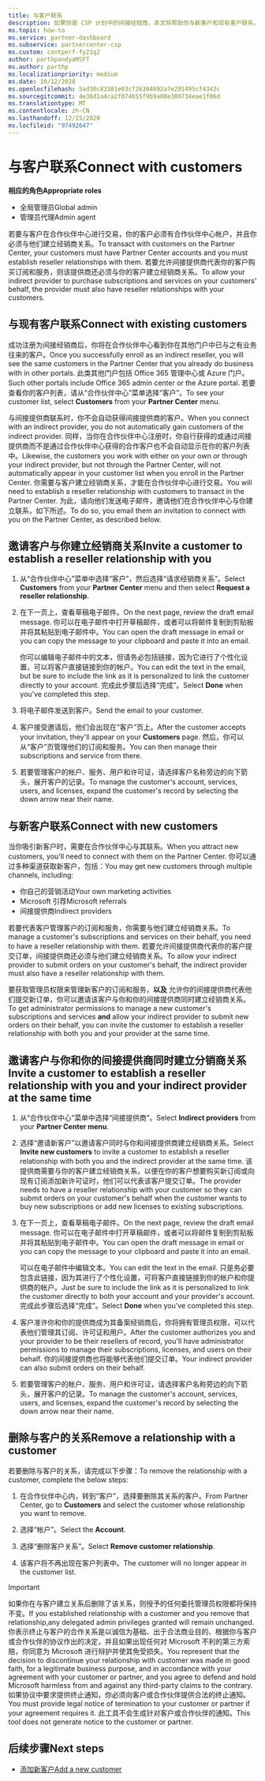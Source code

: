 ```yaml
---
title: 与客户联系
description: 如果你是 CSP 计划中的间接经销商，本文将帮助你与新客户和现有客户联系。
ms.topic: how-to
ms.service: partner-dashboard
ms.subservice: partnercenter-csp
ms.custom: contperf-fy21q2
author: parthpandyaMSFT
ms.author: parthp
ms.localizationpriority: medium
ms.date: 10/12/2020
ms.openlocfilehash: 5ad30c83381e03cf26304092a7e291495cf4342c
ms.sourcegitcommit: 4e36d1a4ca2f074b55f9b9a08e300734eae1f06d
ms.translationtype: MT
ms.contentlocale: zh-CN
ms.lasthandoff: 12/15/2020
ms.locfileid: "97492647"
---
```

# <a name="connect-with-customers"></a><span data-ttu-id="9bd12-103">与客户联系</span><span class="sxs-lookup"><span data-stu-id="9bd12-103">Connect with customers</span></span>


 <span data-ttu-id="9bd12-104">**相应的角色**</span><span class="sxs-lookup"><span data-stu-id="9bd12-104">**Appropriate roles**</span></span>

- <span data-ttu-id="9bd12-105">全局管理员</span><span class="sxs-lookup"><span data-stu-id="9bd12-105">Global admin</span></span>
- <span data-ttu-id="9bd12-106">管理员代理</span><span class="sxs-lookup"><span data-stu-id="9bd12-106">Admin agent</span></span>


<span data-ttu-id="9bd12-107">若要与客户在合作伙伴中心进行交易，你的客户必须有合作伙伴中心帐户，并且你必须与他们建立经销商关系。</span><span class="sxs-lookup"><span data-stu-id="9bd12-107">To transact with customers on the Partner Center, your customers must have Partner Center accounts and you must establish reseller relationships with them.</span></span> <span data-ttu-id="9bd12-108">若要允许间接提供商代表你的客户购买订阅和服务，则该提供商还必须与你的客户建立经销商关系。</span><span class="sxs-lookup"><span data-stu-id="9bd12-108">To allow your indirect provider to purchase subscriptions and services on your customers' behalf, the provider must also have reseller relationships with your customers.</span></span>

## <a name="connect-with-existing-customers"></a><span data-ttu-id="9bd12-109">与现有客户联系</span><span class="sxs-lookup"><span data-stu-id="9bd12-109">Connect with existing customers</span></span>

<span data-ttu-id="9bd12-110">成功注册为间接经销商后，你将在合作伙伴中心看到你在其他门户中已与之有业务往来的客户。</span><span class="sxs-lookup"><span data-stu-id="9bd12-110">Once you successfully enroll as an indirect reseller, you will see the same customers in the Partner Center that you already do business with in other portals.</span></span> <span data-ttu-id="9bd12-111">此类其他门户包括 Office 365 管理中心或 Azure 门户。</span><span class="sxs-lookup"><span data-stu-id="9bd12-111">Such other portals include Office 365 admin center or the Azure portal.</span></span> <span data-ttu-id="9bd12-112">若要查看你的客户列表，请从“合作伙伴中心”菜单选择“客户”。</span><span class="sxs-lookup"><span data-stu-id="9bd12-112">To see your customer list, select **Customers** from your **Partner Center** menu.</span></span>

<span data-ttu-id="9bd12-113">与间接提供商联系时，你不会自动获得间接提供商的客户。</span><span class="sxs-lookup"><span data-stu-id="9bd12-113">When you connect with an indirect provider, you do not automatically gain customers of the indirect provider.</span></span> <span data-ttu-id="9bd12-114">同样，当你在合作伙伴中心注册时，你自行获得的或通过间接提供商而不是通过合作伙伴中心获得的合作客户也不会自动显示在你的客户列表中。</span><span class="sxs-lookup"><span data-stu-id="9bd12-114">Likewise, the customers you work with either on your own or through your indirect provider, but not through the Partner Center, will not automatically appear in your customer list when you enroll in the Partner Center.</span></span> <span data-ttu-id="9bd12-115">你需要与客户建立经销商关系，才能在合作伙伴中心进行交易。</span><span class="sxs-lookup"><span data-stu-id="9bd12-115">You will need to establish a reseller relationship with customers to transact in the Partner Center.</span></span>  <span data-ttu-id="9bd12-116">为此，请向他们发送电子邮件，邀请他们在合作伙伴中心与你建立联系，如下所述。</span><span class="sxs-lookup"><span data-stu-id="9bd12-116">To do so, you email them an invitation to connect with you on the Partner Center, as described below.</span></span>

## <a name="invite-a-customer-to-establish-a-reseller-relationship-with-you"></a><span data-ttu-id="9bd12-117">邀请客户与你建立经销商关系</span><span class="sxs-lookup"><span data-stu-id="9bd12-117">Invite a customer to establish a reseller relationship with you</span></span>

1. <span data-ttu-id="9bd12-118">从“合作伙伴中心”菜单中选择“客户”，然后选择“请求经销商关系”。</span><span class="sxs-lookup"><span data-stu-id="9bd12-118">Select **Customers** from your **Partner Center** menu and then select **Request a reseller relationship**.</span></span>

2. <span data-ttu-id="9bd12-119">在下一页上，查看草稿电子邮件。</span><span class="sxs-lookup"><span data-stu-id="9bd12-119">On the next page, review the draft email message.</span></span> <span data-ttu-id="9bd12-120">你可以在电子邮件中打开草稿邮件，或者可以将邮件复制到剪贴板并将其粘贴到电子邮件中。</span><span class="sxs-lookup"><span data-stu-id="9bd12-120">You can open the draft message in email or you can copy the message to your clipboard and paste it into an email.</span></span>

   <span data-ttu-id="9bd12-121">你可以编辑电子邮件中的文本，但请务必包括链接，因为它进行了个性化设置，可以将客户直接链接到你的帐户。</span><span class="sxs-lookup"><span data-stu-id="9bd12-121">You can edit the text in the email, but be sure to include the link as it is personalized to link the customer directly to your account.</span></span> <span data-ttu-id="9bd12-122">完成此步骤后选择“完成”。</span><span class="sxs-lookup"><span data-stu-id="9bd12-122">Select **Done** when you've completed this step.</span></span>

3. <span data-ttu-id="9bd12-123">将电子邮件发送到客户。</span><span class="sxs-lookup"><span data-stu-id="9bd12-123">Send the email to your customer.</span></span>

4. <span data-ttu-id="9bd12-124">客户接受邀请后，他们会出现在“客户”页上。</span><span class="sxs-lookup"><span data-stu-id="9bd12-124">After the customer accepts your invitation, they'll appear on your **Customers** page.</span></span> <span data-ttu-id="9bd12-125">然后，你可以从“客户”页管理他们的订阅和服务。</span><span class="sxs-lookup"><span data-stu-id="9bd12-125">You can then manage their subscriptions and service from there.</span></span>

5. <span data-ttu-id="9bd12-126">若要管理客户的帐户、服务、用户和许可证，请选择客户名称旁边的向下箭头，展开客户的记录。</span><span class="sxs-lookup"><span data-stu-id="9bd12-126">To manage the customer's account, services, users, and licenses, expand the customer's record by selecting the down arrow near their name.</span></span>

## <a name="connect-with-new-customers"></a><span data-ttu-id="9bd12-127">与新客户联系</span><span class="sxs-lookup"><span data-stu-id="9bd12-127">Connect with new customers</span></span>

<span data-ttu-id="9bd12-128">当你吸引新客户时，需要在合作伙伴中心与其联系。</span><span class="sxs-lookup"><span data-stu-id="9bd12-128">When you attract new customers, you'll need to connect with them on the Partner Center.</span></span> <span data-ttu-id="9bd12-129">你可以通过多种渠道获取新客户，包括：</span><span class="sxs-lookup"><span data-stu-id="9bd12-129">You may get new customers through multiple channels, including:</span></span>

- <span data-ttu-id="9bd12-130">你自己的营销活动</span><span class="sxs-lookup"><span data-stu-id="9bd12-130">Your own marketing activities</span></span>
- <span data-ttu-id="9bd12-131">Microsoft 引荐</span><span class="sxs-lookup"><span data-stu-id="9bd12-131">Microsoft referrals</span></span>
- <span data-ttu-id="9bd12-132">间接提供商</span><span class="sxs-lookup"><span data-stu-id="9bd12-132">Indirect providers</span></span>

<span data-ttu-id="9bd12-133">若要代表客户管理客户的订阅和服务，你需要与他们建立经销商关系。</span><span class="sxs-lookup"><span data-stu-id="9bd12-133">To manage a customer's subscriptions and services on their behalf, you need to have a reseller relationship with them.</span></span> <span data-ttu-id="9bd12-134">若要允许间接提供商代表你的客户提交订单，间接提供商还必须与他们建立经销商关系。</span><span class="sxs-lookup"><span data-stu-id="9bd12-134">To allow your indirect provider to submit orders on your customer's behalf, the indirect provider must also have a reseller relationship with them.</span></span>

<span data-ttu-id="9bd12-135">要获取管理员权限来管理新客户的订阅和服务，**以及** 允许你的间接提供商代表他们提交新订单，你可以邀请该客户与你和你的间接提供商同时建立经销商关系。</span><span class="sxs-lookup"><span data-stu-id="9bd12-135">To get administrator permissions to manage a new customer's subscriptions and services **and** allow your indirect provider to submit new orders on their behalf, you can invite the customer to establish a reseller relationship with both you and your provider at the same time.</span></span>

## <a name="invite-a-customer-to-establish-a-reseller-relationship-with-you-and-your-indirect-provider-at-the-same-time"></a><span data-ttu-id="9bd12-136">邀请客户与你和你的间接提供商同时建立分销商关系</span><span class="sxs-lookup"><span data-stu-id="9bd12-136">Invite a customer to establish a reseller relationship with you and your indirect provider at the same time</span></span>

1. <span data-ttu-id="9bd12-137">从“合作伙伴中心”菜单中选择“间接提供商”。</span><span class="sxs-lookup"><span data-stu-id="9bd12-137">Select **Indirect providers** from your **Partner Center menu**.</span></span>

2. <span data-ttu-id="9bd12-138">选择“邀请新客户”以邀请客户同时与你和间接提供商建立经销商关系。</span><span class="sxs-lookup"><span data-stu-id="9bd12-138">Select **Invite new customers** to invite a customer to establish a reseller relationship with both you and the indirect provider at the same time.</span></span> <span data-ttu-id="9bd12-139">该提供商需要与你的客户建立经销商关系，以便在你的客户想要购买新订阅或向现有订阅添加新许可证时，他们可以代表该客户提交订单。</span><span class="sxs-lookup"><span data-stu-id="9bd12-139">The provider needs to have a reseller relationship with your customer so they can submit orders on your customer's behalf when the customer wants to buy new subscriptions or add new licenses to existing subscriptions.</span></span>

3. <span data-ttu-id="9bd12-140">在下一页上，查看草稿电子邮件。</span><span class="sxs-lookup"><span data-stu-id="9bd12-140">On the next page, review the draft email message.</span></span> <span data-ttu-id="9bd12-141">你可以在电子邮件中打开草稿邮件，或者可以将邮件复制到剪贴板并将其粘贴到电子邮件中。</span><span class="sxs-lookup"><span data-stu-id="9bd12-141">You can open the draft message in email or you can copy the message to your clipboard and paste it into an email.</span></span>

   <span data-ttu-id="9bd12-142">可以在电子邮件中编辑文本。</span><span class="sxs-lookup"><span data-stu-id="9bd12-142">You can edit the text in the email.</span></span> <span data-ttu-id="9bd12-143">只是务必要包含此链接，因为其进行了个性化设置，可将客户直接链接到你的帐户和你提供商的帐户。</span><span class="sxs-lookup"><span data-stu-id="9bd12-143">Just be sure to include the link as it is personalized to link the customer directly to both your account and your provider's account.</span></span> <span data-ttu-id="9bd12-144">完成此步骤后选择“完成”。</span><span class="sxs-lookup"><span data-stu-id="9bd12-144">Select **Done** when you've completed this step.</span></span>

4. <span data-ttu-id="9bd12-145">客户准许你和你的提供商成为其备案经销商后，你将拥有管理员权限，可以代表他们管理其订阅、许可证和用户。</span><span class="sxs-lookup"><span data-stu-id="9bd12-145">After the customer authorizes you and your provider to be their resellers of record, you'll have administrator permissions to manage their subscriptions, licenses, and users on their behalf.</span></span> <span data-ttu-id="9bd12-146">你的间接提供商也将能够代表他们提交订单。</span><span class="sxs-lookup"><span data-stu-id="9bd12-146">Your indirect provider can also submit orders on their behalf.</span></span>

5. <span data-ttu-id="9bd12-147">若要管理客户的帐户、服务、用户和许可证，请选择客户名称旁边的向下箭头，展开客户的记录。</span><span class="sxs-lookup"><span data-stu-id="9bd12-147">To manage the customer's account, services, users, and licenses, expand the customer's record by selecting the down arrow near their name.</span></span>

## <a name="remove-a-relationship-with-a-customer"></a><span data-ttu-id="9bd12-148">删除与客户的关系</span><span class="sxs-lookup"><span data-stu-id="9bd12-148">Remove a relationship with a customer</span></span>

<span data-ttu-id="9bd12-149">若要删除与客户的关系，请完成以下步骤：</span><span class="sxs-lookup"><span data-stu-id="9bd12-149">To remove the relationship with a customer, complete the below steps:</span></span>

1.  <span data-ttu-id="9bd12-150">在合作伙伴中心内，转到“客户”，选择要删除其关系的客户。</span><span class="sxs-lookup"><span data-stu-id="9bd12-150">From Partner Center, go to **Customers** and select the customer whose relationship you want to remove.</span></span>

2.  <span data-ttu-id="9bd12-151">选择“帐户”。</span><span class="sxs-lookup"><span data-stu-id="9bd12-151">Select the **Account**.</span></span>

3.  <span data-ttu-id="9bd12-152">选择“删除客户关系”。</span><span class="sxs-lookup"><span data-stu-id="9bd12-152">Select **Remove customer relationship**.</span></span>

4.  <span data-ttu-id="9bd12-153">该客户将不再出现在客户列表中。</span><span class="sxs-lookup"><span data-stu-id="9bd12-153">The customer will no longer appear in the customer list.</span></span>

>[!IMPORTANT]
><span data-ttu-id="9bd12-154">如果你在与客户建立关系后删除了该关系，则授予的任何委托管理员权限都将保持不变。</span><span class="sxs-lookup"><span data-stu-id="9bd12-154">If you established relationship with a customer and you remove that relationship,any delegated admin privileges granted will remain unchanged.</span></span>
><span data-ttu-id="9bd12-155">你表示终止与客户的合作关系是以诚信为基础、出于合法商业目的、根据你与客户或合作伙伴的协议作出的决定，并且如果出现任何对 Microsoft 不利的第三方索赔，你同意为 Microsoft 进行辩护并使其免受损失。</span><span class="sxs-lookup"><span data-stu-id="9bd12-155">You represent that the decision to discontinue your relationship with customer was made in good faith, for a legitimate business purpose, and in accordance with your agreement with your customer or partner, and you agree to defend and hold Microsoft harmless from and against any third-party claims to the contrary.</span></span>
><span data-ttu-id="9bd12-156">如果协议中要求提供终止通知，你必须向客户或合作伙伴提供合法的终止通知。</span><span class="sxs-lookup"><span data-stu-id="9bd12-156">You must provide legal notice of termination to your customer or partner if your agreement requires it.</span></span> <span data-ttu-id="9bd12-157">此工具不会生成针对客户或合作伙伴的通知。</span><span class="sxs-lookup"><span data-stu-id="9bd12-157">This tool does not generate notice to the customer or partner.</span></span>

## <a name="next-steps"></a><span data-ttu-id="9bd12-158">后续步骤</span><span class="sxs-lookup"><span data-stu-id="9bd12-158">Next steps</span></span>

- [<span data-ttu-id="9bd12-159">添加新客户</span><span class="sxs-lookup"><span data-stu-id="9bd12-159">Add a new customer</span></span>](add-a-new-customer.md)
